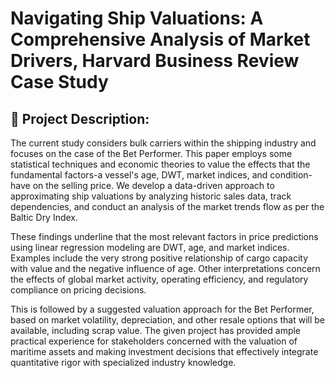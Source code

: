# Navigating Ship Valuations: A Comprehensive Analysis of Market Drivers, Harvard Business Review Case Study

## 📌 Project Description:

The current study considers bulk carriers within the shipping industry and focuses on the case of the Bet Performer. This paper employs some statistical techniques and economic theories to value the effects that the fundamental factors-a vessel's age, DWT, market indices, and condition-have on the selling price. We develop a data-driven approach to approximating ship valuations by analyzing historic sales data, track dependencies, and conduct an analysis of the market trends flow as per the Baltic Dry Index.

These findings underline that the most relevant factors in price predictions using linear regression modeling are DWT, age, and market indices. Examples include the very strong positive relationship of cargo capacity with value and the negative influence of age. Other interpretations concern the effects of global market activity, operating efficiency, and regulatory compliance on pricing decisions.

This is followed by a suggested valuation approach for the Bet Performer, based on market volatility, depreciation, and other resale options that will be available, including scrap value. The given project has provided ample practical experience for stakeholders concerned with the valuation of maritime assets and making investment decisions that effectively integrate quantitative rigor with specialized industry knowledge.
